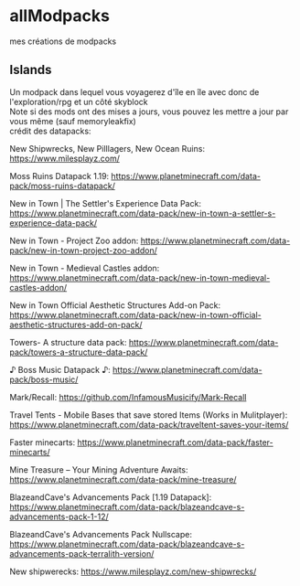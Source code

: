 # allModpacks
mes créations de modpacks
## Islands
Un modpack dans lequel vous voyagerez d'île en île avec donc de l'exploration/rpg et un côté skyblock  
Note si des mods ont des mises a jours, vous pouvez les mettre a jour par vous même (sauf memoryleakfix)  
crédit des datapacks:

New Shipwrecks, New Pilllagers, New Ocean Ruins: https://www.milesplayz.com/

Moss Ruins Datapack 1.19: https://www.planetminecraft.com/data-pack/moss-ruins-datapack/

New in Town | The Settler's Experience Data Pack: https://www.planetminecraft.com/data-pack/new-in-town-a-settler-s-experience-data-pack/

New in Town - Project Zoo addon: https://www.planetminecraft.com/data-pack/new-in-town-project-zoo-addon/

New in Town - Medieval Castles addon: https://www.planetminecraft.com/data-pack/new-in-town-medieval-castles-addon/

New in Town Official Aesthetic Structures Add-on Pack: https://www.planetminecraft.com/data-pack/new-in-town-official-aesthetic-structures-add-on-pack/

Towers- A structure data pack: https://www.planetminecraft.com/data-pack/towers-a-structure-data-pack/

♪ Boss Music Datapack ♪: https://www.planetminecraft.com/data-pack/boss-music/

Mark/Recall: https://github.com/InfamousMusicify/Mark-Recall

Travel Tents - Mobile Bases that save stored Items (Works in Mulitplayer): https://www.planetminecraft.com/data-pack/traveltent-saves-your-items/

Faster minecarts: https://www.planetminecraft.com/data-pack/faster-minecarts/

Mine Treasure – Your Mining Adventure Awaits: https://www.planetminecraft.com/data-pack/mine-treasure/

BlazeandCave's Advancements Pack [1.19 Datapack]: https://www.planetminecraft.com/data-pack/blazeandcave-s-advancements-pack-1-12/

BlazeandCave's Advancements Pack Nullscape: https://www.planetminecraft.com/data-pack/blazeandcave-s-advancements-pack-terralith-version/

New shipwerecks: https://www.milesplayz.com/new-shipwrecks/
